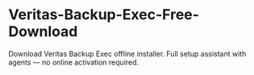 # Veritas-Backup-Exec-Free-Download
Download Veritas Backup Exec offline installer. Full setup assistant with agents — no online activation required.
